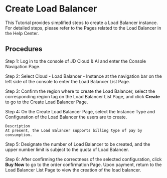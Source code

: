 # Create Load Balancer

This Tutorial provides simplified steps to create a Load Balancer instance. For detailed steps, please refer to the Pages related to the Load Balancer in the Help Center.

## Procedures
Step 1: Log in to the console of JD Cloud & AI and enter the Console Navigation Page.

Step 2: Select Cloud - Load Balancer - Instance at the navigation bar on the left side of the console to enter the Load Balancer List Page.

Step 3: Confirm the region where to create the Load Balancer, select the corresponding region tag on the Load Balancer List Page, and click **Create** to go to the Create Load Balancer Page.

Step 4: On the Create Load Balancer Page, select the Instance Type and Configuration of the Load Balancer the users are to create.

	Description
	At present, the Load Balancer supports billing type of pay by consumption.

Step 5: Designate the number of Load Balancer to be created, and the upper number limit is subject to the quota of Load Balancer.

Step 6: After confirming the correctness of the selected configuration, click **Buy Now** to go to the order confirmation Page. Upon payment, return to the Load Balancer List Page to view the creation of the load balancer.

